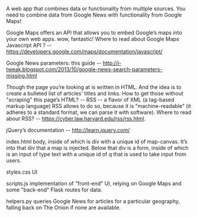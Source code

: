 A web app that combines data or functionality from multiple sources. You need to combine data from Google News with functionality from Google Maps!

Google Maps offers an API that allows you to embed Google’s maps into your own web apps. wow, fantastic!
Where to read about Google Maps Javascript API ? --  https://developers.google.com/maps/documentation/javascript/

Google News parameters: this guide -- http://i-tweak.blogspot.com/2013/10/google-news-search-parameters-missing.html

Though the page you’re looking at is written in HTML. And the idea is to create a bulleted list of articles' titles and links.
How to get those without "scraping" this page’s HTML?  -- RSS -- a flavor of XML (a tag-based markup language)
RSS allows to do so, because it is "machine-readable" (it adheres to a standard format, we can parse it with software).
Where to read about RSS? -- https://cyber.law.harvard.edu/rss/rss.html.

jQuery’s documentation -- http://learn.jquery.com/

index.html
    body, inside of which is div with a unique id of map-canvas. It’s into that div that a map is injected. Below that  div is a form, inside of which is an input of type text with a unique id of q that is used to take input from users.

styles.css
    UI
    
scripts.js
    implementation of "front-end" UI, relying on Google Maps and some "back-end" Flask routes for data.
    
helpers.py
    queries Google News for articles for a particular geography, falling back on The Onion if none are available.









